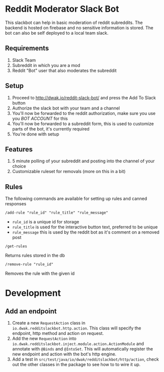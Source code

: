 # Reddit Moderator Slack Bot

This slackbot can help in basic moderation of reddit subreddits. 
The backend is hosted on firebase and no sensitive information is stored. 
The bot can also be self deployed to a local team slack.

## Requirements
1. Slack Team
2. Subreddit in which you are a mod
3. Reddit "Bot" user that also moderates the subreddit

## Setup
1. Proceed to http://dwak.io/reddit-slack-bot/ and press the Add To Slack button
2. Authorize the slack bot with your team and a channel
3. You'll now be forwarded to the reddit authorization, make sure you use you *BOT ACCOUNT* for this
4. You'll now be forwarded to a subreddit form, this is used to customize parts of the bot, it's currently required
5. You're done with setup

## Features

1. 5 minute polling of your subreddit and posting into the channel of your choice
2. Customizable ruleset for removals (more on this in a bit)

## Rules
The following commands are available for setting up rules and canned responses

`/add-rule "rule_id" "rule_title" "rule_message"`

* `rule_id` is a unique id for storage
* `rule_title` is used for the interactive button text, preferred to be unique
* `rule_message` this is used by the reddit bot as it's comment on a removed post

`/get-rules`

Returns rules stored in the db 

`/remove-rule "rule_id"`

Removes the rule with the given id

# Development

## Add an endpoint
1. Create a new `RequestAction` class in `io.dwak.redditslackbot.http.action`. This class will specify the endpoint, http method and action on request.
2. Add the new `RequestAction` into `io.dwak.redditslackbot.inject.module.action.ActionModule` and annotate with `@Binds` and `@IntoSet`. This will automatically register the new endpoint and action with the bot's http engine.
3. Add a test in `src/test/java/io/dwak/redditslackbot/http/action`, check out the other classes in the package to see how to to wire it up.
